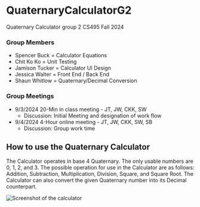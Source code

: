 # QuaternaryCalculatorG2
Quaternary Calculator group 2 CS495 Fall 2024

### Group Members

- Spencer Buck = Calculator Equations
- Chit Ko Ko = Unit Testing
- Jamison Tucker = Calculator UI Design
- Jessica Walter = Front End / Back End 
- Shaun Whitlow = Quaternary/Decimal Conversion

### Group Meetings

- 9/3/2024 20-Min in class meeting - JT, JW, CKK, SW
  - Discussion: Initial Meeting and designation of work flow
- 9/4/2024 4-Hour online meeting - JT, JW, CKK, SW, SB
  - Discussion: Group work time

## How to use the Quaternary Calculator

The Calculator operates in base 4 Quaternary.
The only usable numbers are 0, 1, 2, and 3.
The possible operation for use in the Calculator are as follows:
Addition, Subtraction, Multiplication, Division, 
Square, and Square Root.
The Calculator can also convert the given Quaternary number into its Decimal counterpart.

![Screenshot of the calculator](C:\Users\modma\IdeaProjects\QuatenaryCalculatorG2\src\srcwork\QuaternaryCalc.png)
